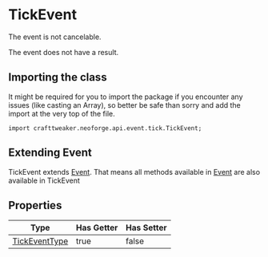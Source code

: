# TickEvent

The event is not cancelable.

The event does not have a result.

## Importing the class

It might be required for you to import the package if you encounter any issues (like casting an Array), so better be safe than sorry and add the import at the very top of the file.
```zenscript
import crafttweaker.neoforge.api.event.tick.TickEvent;
```


## Extending Event

TickEvent extends [Event](/neoforge/api/event/Event). That means all methods available in [Event](/neoforge/api/event/Event) are also available in TickEvent

## Properties

|                          Type                           | Has Getter | Has Setter |
|---------------------------------------------------------|------------|------------|
| [TickEventType](/neoforge/api/event/tick/TickEventType) | true       | false      |


